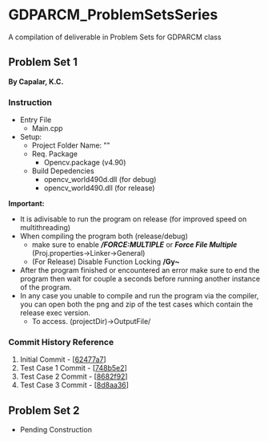 # GDPARCM_ProblemSetsSeries
A compilation of deliverable in Problem Sets for GDPARCM class

## Problem Set 1
**By Capalar, K.C.**

### Instruction
- Entry File
  - Main.cpp
- Setup:
  - Project Folder Name: ""
  - Req. Package
    - Opencv.package (v4.90)
  - Build Depedencies
    - opencv_world490d.dll (for debug)
    - opencv_world490.dll (for release)
 
**Important:**
- It is adivisable to run the program on release (for improved speed on multithreading) 
- When compiling the program both (release/debug)
  - make sure to enable _**/FORCE:MULTIPLE**_ or _**Force File Multiple**_ (Proj.properties->Linker->General)
  - (For Release) Disable Function Locking **/Gy~**
- After the program finished or encountered an error make sure to end the program then wait for couple a seconds before running another instance of the program.
- In any case you unable to compile and run the program via the compiler, you can open both the png and zip of the test cases which contain the release exec version.
  - To access. (projectDir)->OutputFile/

### Commit History Reference
1. Initial Commit - [[62477a7](https://github.com/KCapss/GDPARCM_ProblemSetsSeries/commit/62477a735b8bb38a5ed5e57f79abef870032889d)]
2. Test Case 1 Commit - [[748b5e2](https://github.com/KCapss/GDPARCM_ProblemSetsSeries/commit/748b5e24c29c20b199e44ba670601ae0db6e861f)]
3. Test Case 2 Commit - [[8682f92](https://github.com/KCapss/GDPARCM_ProblemSetsSeries/commit/8682f9252fe88f00f36e6e48ecdf0c1553034856)]
4. Test Case 3 Commit  - [[8d8aa36](https://github.com/KCapss/GDPARCM_ProblemSetsSeries/commit/8d8aa3663b72526039acd24e8362f079c2584f49)]

## Problem Set 2
- Pending Construction
